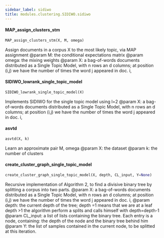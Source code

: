 ```yaml
---
sidebar_label: sidiwo
title: modules.clustering.SIDIWO.sidiwo
---
```


#### MAP\_assign\_clusters\_stm

```python
MAP_assign_clusters_stm(X, M, omega)
```

Assign documents in a corpus X to the most likely topic,
via MAP assignment
@param M: the conditional expectations matrix
@param omega: the mixing weights
@param X: a bag-of-words documents distributed
    as a Single Topic Model, with n rows an d columns;
    at position (i,j) we have the number of times the word j appeared in doc. i,

#### SIDIWO\_lowrank\_single\_topic\_model

```python
SIDIWO_lowrank_single_topic_model(X)
```

Implements SIDIWO for the single topic model using l=2
@param X: a bag-of-words documents distributed
        as a Single Topic Model, with n rows an d columns;
        at position (i,j) we have the number of times the word j appeared in doc. i,

#### asvtd

```python
asvtd(X, k)
```

Learn an approximate pair M, omega
@param X: the dataset
@param k: the number of clusters

#### create\_cluster\_graph\_single\_topic\_model

```python
create_cluster_graph_single_topic_model(X, depth, CL_input, Y=None)
```

Recursive implementation of Algorithm 2, to find a divisive binary tree by
splitting a corpus into two parts.
@param X: a bag-of-words documents distributed 
    as a Single Topic Model, with n rows an d columns;
    at position (i,j) we have the number of times the word j appeared in doc. i,
@param depth: the current depth of the tree; 
    depth =1 means that we are at a leaf
    depth &gt;1 the algorithm perform a splits and calls himself with depth=depth-1
@param CL_input: a list of lists containing the binary tree.
    Each entry is a node, containing: the depth of the node and the binary tree behind him
@param Y: the list of samples contained in the current node, to be splitted at this iteration.

